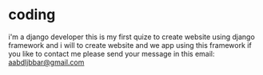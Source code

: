 # coding
i'm a django developer 
this is my first quize to create website using django framework
and i will to create website and we app using this framework
if you like to contact me please send your message
in this email: aabdljbbar@gmail.com

